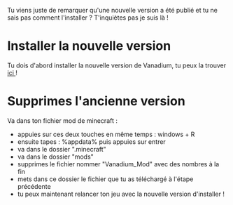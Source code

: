Tu viens juste de remarquer qu'une nouvelle version a été publié et tu ne sais pas comment l'installer ? T'inquiètes pas je suis là !

# Installer la nouvelle version

Tu dois d'abord installer la nouvelle version de Vanadium, tu peux la trouver <a href="https://github.com/nicofighter45/VanadiumMod/releases/download/v1.6.0/Vanadium_Mod-1.6.0.jar">ici </a> !

# Supprimes l'ancienne version

Va dans ton fichier mod de minecraft :
- appuies sur ces deux touches en même temps : windows + R
- ensuite tapes : %appdata% puis appuies sur entrer
- va dans le dossier ".minecraft"
- va dans le dossier "mods"
- supprimes le fichier nommer "Vanadium_Mod" avec des nombres à la fin
- mets dans ce dossier le fichier que tu as téléchargé à l'étape précédente
- tu peux maintenant relancer ton jeu avec la nouvelle version d'installer !